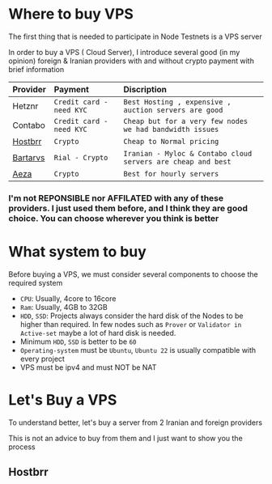# Where to buy VPS

The first thing that is needed to participate in Node Testnets is a VPS server

In order to buy a VPS ( Cloud Server), I introduce several good (in my opinion) foreign & Iranian providers with and without crypto payment with brief information

| Provider |   Payment   | Discription                     |
| :-------- | :------- | :-------------------------------- |
| Hetznr      | `Credit card - need KYC` | `Best Hosting , expensive , auction servers are good` |
| Contabo      | `Credit card - need KYC` | `Cheap but for a very few nodes we had bandwidth issues` |
| [Hostbrr](https://hostbrr.com/)      | `Crypto` | `Cheap to Normal pricing` |
| [Bartarvs](https://bartarvs.net/)      | `Rial - Crypto` | `Iranian - Myloc & Contabo cloud servers are cheap and best` |
| [Aeza](https://aeza.net/)     | `Crypto` | `Best for hourly servers` |

### I'm not REPONSIBLE nor AFFILATED with any of these providers. I just used them before, and I think they are good choice. You can choose wherever you think is better

# What system to buy
Before buying a VPS, we must consider several components to choose the required system

* `CPU`: Usually, 4core to 16core
* `Ram`: Usually, 4GB to 32GB
* `HDD`, `SSD`: Projects always consider the hard disk of the Nodes to be higher than required. In few nodes such as `Prover` or `Validator in Active-set` maybe a lot of hard disk is needed.
* Minimum `HDD`, `SSD` is better to be `60` 
* `Operating-system` must be `Ubuntu`, `Ubuntu 22` is usually compatible with every project
* VPS must be ipv4 and must NOT be NAT

# Let's Buy a VPS
To understand better, let's buy a server from 2 Iranian and foreign providers

This is not an advice to buy from them and I just want to show you the process

## Hostbrr

